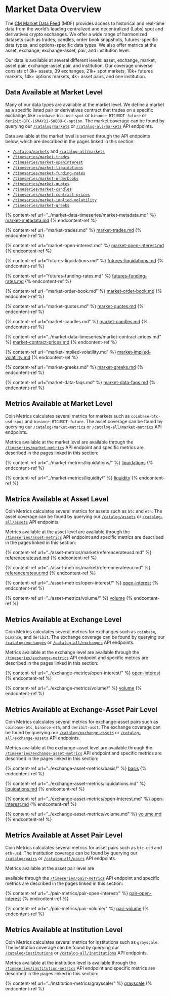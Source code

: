# Market Data Overview

The [CM Market Data Feed](https://coinmetrics.io/market-data-feed/) (MDF) provides access to historical and real-time data from the world’s leading centralized and decentralized (Labs) spot and derivatives crypto exchanges. We offer a wide range of harmonized datasets such as trades, candles, order book snapshots, futures-specific data types, and options-specific data types. We also offer metrics at the asset, exchange, exchange-asset, pair, and institution level.&#x20;

Our data is available at several different levels: asset, exchange, market, asset pair, exchange-asset pair, and institution. Our coverage universe consists of 3k+ assets, 39 exchanges, 21k+ spot markets, 10k+ futures markets, 14k+ options markets, 4k+ asset pairs, and one institution.&#x20;

## Data Available at Market Level&#x20;

Many of our data types are available at the market level. We define a market as a specific listed pair or derivatives contract that trades on a specific exchange, like `coinbase-btc-usd-spot` or `binance-BTCUSDT-future` or `deribit-BTC-16MAY21-58000-C-option`. The market coverage can be found by querying our [`/catalog/markets`](https://docs.coinmetrics.io/api/v4#operation/getCatalogMarkets) or [`/catalog-all/markets`](https://docs.coinmetrics.io/api/v4#operation/getCatalogAllMarkets) API endpoints.

Data available at the market level is served through the API endpoints below, which are described in the pages linked in this section:&#x20;

* [`/catalog/markets`](https://docs.coinmetrics.io/api/v4#operation/getCatalogMarkets) and [`/catalog-all/markets`](https://docs.coinmetrics.io/api/v4#operation/getCatalogAllMarkets)
* [`/timeseries/market-trades`](https://docs.coinmetrics.io/api/v4#operation/getTimeseriesMarketTrades)
* [`/timeseries/market-openinterest`](https://docs.coinmetrics.io/api/v4#operation/getTimeseriesMarketOpenIntereset)
* [`/timeseries/market-liquidations`](https://docs.coinmetrics.io/api/v4#operation/getTimeseriesMarketLiquidations)
* [`/timeseries/market-funding-rates`](https://docs.coinmetrics.io/api/v4#operation/getTimeseriesMarketFundingRates)
* [`/timeseries/market-orderbooks`](https://docs.coinmetrics.io/api/v4#operation/getTimeseriesMarketOrderbooks)
* [`/timeseries/market-quotes`](https://docs.coinmetrics.io/api/v4#operation/getTimeseriesMarketQuotes)
* [`/timeseries/market-candles`](https://docs.coinmetrics.io/api/v4#operation/getTimeseriesMarketCandles)
* [`/timeseries/market-contract-prices`](https://docs.coinmetrics.io/api/v4#operation/getTimeseriesMarketContractPrices)
* [`/timeseries/market-implied-volatility`](https://docs.coinmetrics.io/api/v4#operation/getTimeseriesMarketImpliedVolatility)
* [`/timeseries/market-greeks`](https://docs.coinmetrics.io/api/v4#operation/getTimeseriesMarketGreeks)

{% content-ref url="../market-data-timeseries/market-metadata.md" %}
[market-metadata.md](../market-data-timeseries/market-metadata.md)
{% endcontent-ref %}

{% content-ref url="market-trades.md" %}
[market-trades.md](market-trades.md)
{% endcontent-ref %}

{% content-ref url="market-open-interest.md" %}
[market-open-interest.md](market-open-interest.md)
{% endcontent-ref %}

{% content-ref url="futures-liquidations.md" %}
[futures-liquidations.md](futures-liquidations.md)
{% endcontent-ref %}

{% content-ref url="futures-funding-rates.md" %}
[futures-funding-rates.md](futures-funding-rates.md)
{% endcontent-ref %}

{% content-ref url="market-order-book.md" %}
[market-order-book.md](market-order-book.md)
{% endcontent-ref %}

{% content-ref url="market-quotes.md" %}
[market-quotes.md](market-quotes.md)
{% endcontent-ref %}

{% content-ref url="market-candles.md" %}
[market-candles.md](market-candles.md)
{% endcontent-ref %}

{% content-ref url="../market-data-timeseries/market-contract-prices.md" %}
[market-contract-prices.md](../market-data-timeseries/market-contract-prices.md)
{% endcontent-ref %}

{% content-ref url="market-implied-volatility.md" %}
[market-implied-volatility.md](market-implied-volatility.md)
{% endcontent-ref %}

{% content-ref url="market-greeks.md" %}
[market-greeks.md](market-greeks.md)
{% endcontent-ref %}

{% content-ref url="market-data-faqs.md" %}
[market-data-faqs.md](market-data-faqs.md)
{% endcontent-ref %}

## Metrics Available at Market Level

Coin Metrics calculates several metrics for markets such as `coinbase-btc-usd-spot` and `binance-BTCUSDT-future`. The asset coverage can be found by querying our [`/catalog/market-metrics`](https://docs.coinmetrics.io/api/v4#operation/getCatalogMarketMetrics) or [`/catalog-all/market-metrics`](https://docs.coinmetrics.io/api/v4#operation/getCatalogAllMarketMetrics) API endpoints.

Metrics available at the market level are available through the [`/timeseries/market-metrics`](https://docs.coinmetrics.io/api/v4#operation/getTimeseriesMarketMetrics) API endpoint and specific metrics are described in the pages linked in this section:&#x20;

{% content-ref url="../market-metrics/liquidations/" %}
[liquidations](../market-metrics/liquidations/)
{% endcontent-ref %}

{% content-ref url="../market-metrics/liquidity/" %}
[liquidity](../market-metrics/liquidity/)
{% endcontent-ref %}

## Metrics Available at Asset Level&#x20;

Coin Metrics calculates several metrics for assets such as `btc` and `eth`. The asset coverage can be found by querying our [`/catalog/assets`](https://docs.coinmetrics.io/api/v4#operation/getCatalogAssets) or [`/catalog-all/assets`](https://docs.coinmetrics.io/api/v4#operation/getCatalogAllAssets) API endpoints.

Metrics available at the asset level are available through the [`/timeseries/asset-metrics`](https://docs.coinmetrics.io/api/v4#operation/getTimeseriesAssetMetrics) API endpoint and specific metrics are described in the pages linked in this section:&#x20;

{% content-ref url="../asset-metrics/market/referencerateusd.md" %}
[referencerateusd.md](../asset-metrics/market/referencerateusd.md)
{% endcontent-ref %}

{% content-ref url="../asset-metrics/market/referencerateeur.md" %}
[referencerateeur.md](../asset-metrics/market/referencerateeur.md)
{% endcontent-ref %}

{% content-ref url="../asset-metrics/open-interest/" %}
[open-interest](../asset-metrics/open-interest/)
{% endcontent-ref %}

{% content-ref url="../asset-metrics/volume/" %}
[volume](../asset-metrics/volume/)
{% endcontent-ref %}

## Metrics Available at Exchange Level&#x20;

Coin Metrics calculates several metrics for exchanges such as `coinbase`, `binance`, and `deribit`. The exchange coverage can be found by querying our [`/catalog/exchanges`](https://docs.coinmetrics.io/api/v4#operation/getCatalogExchanges) or [`/catalog-all/exchanges`](https://docs.coinmetrics.io/api/v4#operation/getCatalogAllExchanges) API endpoints.

Metrics available at the exchange level are available through the [`/timeseries/exchange-metrics`](https://docs.coinmetrics.io/api/v4#operation/getTimeseriesExchangeMetrics) API endpoint and specific metrics are described in the pages linked in this section:&#x20;

{% content-ref url="../exchange-metrics/open-interest/" %}
[open-interest](../exchange-metrics/open-interest/)
{% endcontent-ref %}

{% content-ref url="../exchange-metrics/volume/" %}
[volume](../exchange-metrics/volume/)
{% endcontent-ref %}

## Metrics Available at Exchange-Asset Pair Level&#x20;

Coin Metrics calculates several metrics for exchange-asset pairs such as `coinbase-btc`, `binance-eth`, and `deribit-usdt`. The exchange coverage can be found by querying our [`/catalog/exchange-assets`](https://docs.coinmetrics.io/api/v4#operation/getCatalogExchangeAssets) or [`/catalog-all/exchange-assets`](https://docs.coinmetrics.io/api/v4#operation/getCatalogAllExchangeAssets) API endpoints.

Metrics available at the exchange-asset level are available through the [`/timeseries/exchange-asset-metrics`](https://docs.coinmetrics.io/api/v4#operation/getTimeseriesExchangeAssetMetrics) API endpoint and specific metrics are described in the pages linked in this section:&#x20;

{% content-ref url="../exchange-asset-metrics/basis/" %}
[basis](../exchange-asset-metrics/basis/)
{% endcontent-ref %}

{% content-ref url="../exchange-asset-metrics/liquidations.md" %}
[liquidations.md](../exchange-asset-metrics/liquidations.md)
{% endcontent-ref %}

{% content-ref url="../exchange-asset-metrics/open-interest.md" %}
[open-interest.md](../exchange-asset-metrics/open-interest.md)
{% endcontent-ref %}

{% content-ref url="../exchange-asset-metrics/volume.md" %}
[volume.md](../exchange-asset-metrics/volume.md)
{% endcontent-ref %}

## Metrics Available at Asset Pair Level&#x20;

Coin Metrics calculates several metrics for asset pairs such as `btc-usd` and `eth-usd`. The institution coverage can be found by querying our [`/catalog/pairs`](https://docs.coinmetrics.io/api/v4#operation/getCatalogAssetPairs) or [`/catalog-all/pairs`](https://docs.coinmetrics.io/api/v4#operation/getCatalogAllAssetPairs) API endpoints.

Metrics available at the asset pair level are

&#x20;available through the [`/timeseries/pair-metrics`](https://docs.coinmetrics.io/api/v4#operation/getTimeseriesPairMetrics) API endpoint and specific metrics are described in the pages linked in this section:&#x20;

{% content-ref url="../pair-metrics/pair-open-interest/" %}
[pair-open-interest](../pair-metrics/pair-open-interest/)
{% endcontent-ref %}

{% content-ref url="../pair-metrics/pair-volume/" %}
[pair-volume](../pair-metrics/pair-volume/)
{% endcontent-ref %}

## Metrics Available at Institution Level&#x20;

Coin Metrics calculates several metrics for institutions such as `grayscale`. The institution coverage can be found by querying our [`/catalog/institutions`](https://docs.coinmetrics.io/api/v4#operation/getCatalogInstitutions) or [`/catalog-all/institutions`](https://docs.coinmetrics.io/api/v4#operation/getCatalogAllInstitutions) API endpoints.

Metrics available at the institution level is available through the [`/timeseries/institution-metrics`](https://docs.coinmetrics.io/api/v4#operation/getTimeseriesInstitutionMetrics) API endpoint and specific metrics are described in the pages linked in this section:&#x20;

{% content-ref url="../institution-metrics/grayscale/" %}
[grayscale](../institution-metrics/grayscale/)
{% endcontent-ref %}
